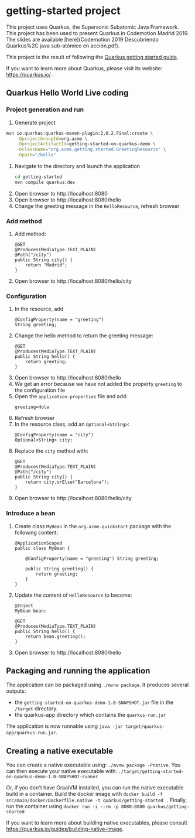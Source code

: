 # getting-started project

This project uses Quarkus, the Supersonic Subatomic Java Framework.
This project has been used to present Quarkus in Codemotion Madrid 2019.
The slides are available [here](Codemotion 2019 Descubriendo Quarkus%2C java sub-atómico en acción.pdf).

This project is the result of following the [Quarkus getting started guide](https://quarkus.io/guides/getting-started).

If you want to learn more about Quarkus, please visit its website: https://quarkus.io/ .

## Quarkus Hello World Live coding
### Project generation and run

1. Generate project
```bash
mvn io.quarkus:quarkus-maven-plugin:2.0.2.Final:create \
    -DprojectGroupId=org.acme \
    -DprojectArtifactId=getting-started-on-quarkus-demo \
    -DclassName="org.acme.getting.started.GreetingResource" \
    -Dpath="/hello"

```
1. Navigate to the directory and launch the application
    ```bash
    cd getting-started
    mvn compile quarkus:dev
    ```
1. Open browser to http://localhost:8080
1. Open browser to http://localhost:8080/hello
1. Change the greeting message in the `HelloResource`, refresh browser

### Add method

1. Add method: 
    ```
    @GET
    @Produces(MediaType.TEXT_PLAIN)
    @Path("/city")
    public String city() {
        return "Madrid";
    }
    ```
1. Open browser to http://localhost:8080/hello/city

### Configuration

1. In the resource, add 
    ```
    @ConfigProperty(name = "greeting")
    String greeting;
    ```
1. Change the hello method to return the greeting message:
    ```
    @GET
    @Produces(MediaType.TEXT_PLAIN)
    public String hello() {
        return greeting;
    }
    ```    
1. Open browser to http://localhost:8080/hello
1. We get an error because we have not added the property `greeting` to the configuration file
1. Open the `application.properties` file and add:
    ```
    greeting=Hola
    ``` 
1. Refresh browser
1. In the resource class, add an `Optional<String>`:
    ```
    @ConfigProperty(name = "city") 
    Optional<String> city;
    ```
1. Replace the `city` method with:
    ```
    @GET
    @Produces(MediaType.TEXT_PLAIN)
    @Path("/city")
    public String city() {
        return city.orElse("Barcelona");
    }
    ```
1. Open browser to http://localhost:8080/hello/city

### Introduce a bean

1. Create class `MyBean` in the `org.acme.quickstart` package with the following content:
    ```
    @ApplicationScoped
    public class MyBean {
    
        @ConfigProperty(name = "greeting") String greeting;
    
        public String greeting() {
            return greeting;
        }
    }
    ```            
2. Update the content of `HelloResource` to become:
    ```
    @Inject 
    MyBean bean;
  
    @GET
    @Produces(MediaType.TEXT_PLAIN)
    public String hello() {
        return bean.greeting();
    }
    ```    
3. Open browser to http://localhost:8080/hello

## Packaging and running the application

The application can be packaged using `./mvnw package`.
It produces several outputs:
- the `getting-started-on-quarkus-demo-1.0-SNAPSHOT.jar` file in the `/target` directory.
- the quarkus-app directory which contains the `quarkus-run.jar`

The application is now runnable using `java -jar target/quarkus-app/quarkus-run.jar`.

## Creating a native executable

You can create a native executable using: `./mvnw package -Pnative`.
You can then execute your native executable with: `./target/getting-started-on-quarkus-demo-1.0-SNAPSHOT-runner`

Or, if you don't have GraalVM installed, you can run the native executable build in a container.
Build the docker image with `docker build -f src/main/docker/Dockerfile.native -t quarkus/getting-started .`
Finally, run the container using `docker run -i --rm -p 8080:8080 quarkus/getting-started`

If you want to learn more about building native executables, please consult https://quarkus.io/guides/building-native-image.



